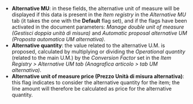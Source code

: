 - **Alternative MU**: in these fields, the alternative unit of measure will be displayed if this data is present in the *Item registry* in the *Alternative MU* tab (it takes the one with the **Default** flag set), and if the flags have been activated in the document parameters: *Manage double unit of measure (Gestisci doppia unità di misura)* and *Automatic proposal alternative UM (Proposta automatica UM alternativa)*.
- **Alternative quantity**: the value related to the alternative U.M. is proposed, calculated by multiplying or dividing the *Operational quantity* (related to the main U.M.) by the *Conversion Factor* set in the *Item Registry > Alternative UM tab (Anagrafica articolo > tab UM alternativa)*.
- **Alternative unit of measure price (Prezzo Unità di misura alternativa)**: this flag indicates to consider the alternative quantity for the item; the line amount will therefore be calculated as price for the alternative quantity.